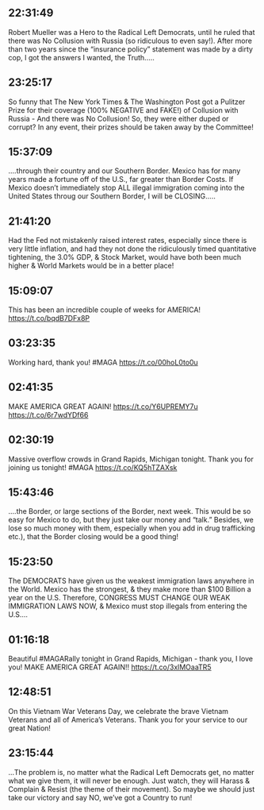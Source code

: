 ## 22:31:49
Robert Mueller was a Hero to the Radical Left Democrats, until he ruled that there was No Collusion with Russia (so ridiculous to even say!). After more than two years since the “insurance policy” statement was made by a dirty cop, I got the answers I wanted, the Truth.....
## 23:25:17
So funny that The New York Times &amp; The Washington Post got a Pulitzer Prize for their coverage (100% NEGATIVE and FAKE!) of Collusion with Russia - And there was No Collusion! So, they were either duped or corrupt? In any event, their prizes should be taken away by the Committee!
## 15:37:09
....through their country and our Southern Border. Mexico has for many years made a fortune off of the U.S., far greater than Border Costs. If Mexico doesn’t immediately stop ALL illegal immigration coming into the United States throug our Southern Border, I will be CLOSING.....
## 21:41:20
Had the Fed not mistakenly raised interest rates, especially since there is very little inflation, and had they not done the ridiculously timed quantitative tightening, the 3.0% GDP, &amp; Stock Market, would have both been much higher &amp; World Markets would be in a better place!
## 15:09:07
This has been an incredible couple of weeks for AMERICA! https://t.co/bqdB7DFx8P
## 03:23:35
Working hard, thank you! #MAGA https://t.co/00hoL0to0u
## 02:41:35
MAKE AMERICA GREAT AGAIN! https://t.co/Y6UPREMY7u https://t.co/6r7wdYDf66
## 02:30:19
Massive overflow crowds in Grand Rapids, Michigan tonight. Thank you for joining us tonight! #MAGA https://t.co/KQ5hTZAXsk
## 15:43:46
....the Border, or large sections of the Border, next week. This would be so easy for Mexico to do, but they just take our money and “talk.” Besides, we lose so much money with them, especially when you add in drug trafficking etc.), that the Border closing would be a good thing!
## 15:23:50
The DEMOCRATS have given us the weakest immigration laws anywhere in the World. Mexico has the strongest, &amp; they make more than $100 Billion a year on the U.S. Therefore, CONGRESS MUST CHANGE OUR WEAK IMMIGRATION LAWS NOW, &amp; Mexico must stop illegals from entering the U.S....
## 01:16:18
Beautiful #MAGARally tonight in Grand Rapids, Michigan - thank you, I love you! MAKE AMERICA GREAT AGAIN!! https://t.co/3xlMOaaTR5
## 12:48:51
On this Vietnam War Veterans Day, we celebrate the brave Vietnam Veterans and all of America’s Veterans. Thank you for your service to our great Nation!
## 23:15:44
...The problem is, no matter what the Radical Left Democrats get, no matter what we give them, it will never be enough. Just watch, they will Harass &amp; Complain &amp; Resist (the theme of their movement). So maybe we should just take our victory and say NO, we’ve got a Country to run!

